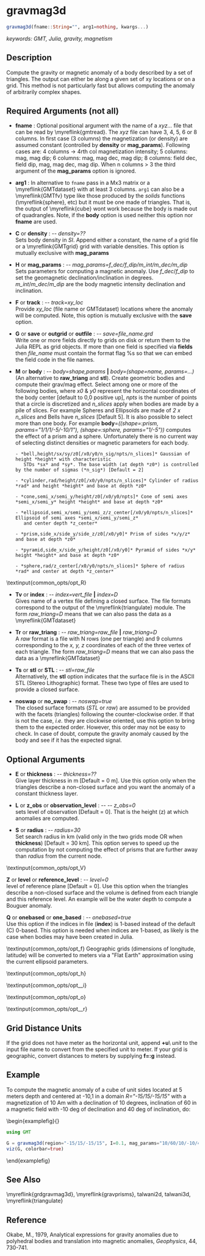 # gravmag3d

```julia
gravmag3d(fname::String="", arg1=nothing, kwargs...)
```

*keywords: GMT, Julia, gravity, magnetism*

Description
-----------

Compute the gravity or magnetic anomaly of a body described by a set of triangles.
The output can either be along a given set of xy locations or on a grid. This method is not particularly
fast but allows computing the anomaly of arbitrarily complex shapes.

Required Arguments (not all)
----------------------------

- **fname** : Optional positional argument with the name of a _xyz..._ file that can be read by \myreflink{gmtread}.
    The *xyz* file can have 3, 4, 5, 6 or 8 columns. In first case (3 columns) the magnetization (or density)
    are assumed constant (controlled by **density** or **mag_params**). Following cases are: 4 columns -> 4rth col
    magnetization intensity; 5 columns: mag, mag dip; 6 columns: mag, mag dec, mag dip; 8 columns: field dec, field dip,
    mag, mag dec, mag dip.  When n columns > 3 the third argument of the **mag_params** option is ignored.

- **arg1** : In alternative to `fname` pass in a Mx3 matrix or a \myreflink{GMTdataset} with at least 3 columns.
    `arg1` can also be a \myreflink{GMTfv} type like those produced by the _solids_ functions (\myreflink{sphere}, etc)
    but it must be one made of triangles. That is, the output of \myreflink{cube} wont work because the body is
    made out of quadrangles. Note, if the **body** option is used neither this option nor **fname** are used.

- **C** or **density** : -- *density=??*\
    Sets body density in _SI_. Append either a constant, the name of a grid file or a \myreflink{GMTgrid}
    grid with variable densities. This option is mutually exclusive with **mag_params**

- **H** or **mag_params** : -- *mag_params=f_dec/f_dip/m_int/m_dec/m_dip*\
    Sets parameters for computing a magnetic anomaly. Use *f_dec*/*f_dip* to set the geomagnetic
    declination/inclination in degrees. *m_int*/*m_dec*/*m_dip* are the body magnetic intensity
    declination and inclination.

- **F** or **track** : -- *track=xy_loc*\
    Provide *xy_loc* (file name or GMTdataset) locations where the anomaly will be computed. Note,
    this option is mutually exclusive with the **save** option.

- **G** or **save** or **outgrid** or **outfile** : -- *save=file_name.grd*\
    Write one or more fields directly to grids on disk or return them to the Julia REPL as grid objects.
    If more than one field is specified via **fields** then *file_name* must contain the format flag
    %s so that we can embed the field code in the file names.

- **M** or **body** : -- *body=shape,params* **|** *body=(shape=name, params=...)*\
    (An alternative to **raw_triang** and **stl**). Create geometric bodies and compute their grav/mag effect.
    Select among one or more of the following bodies, where *x0* & *y0* represent the horizontal coordinates
    of the body center [default to 0,0 positive up], *npts* is the number of points that a circle is discretized
    and *n_slices* apply when bodies are made by a pile of slices. For example Spheres and Ellipsoids are made of
    *2 x n_slices* and Bells have *n_slices* [Default 5]. It is also possible to select more than one body.
    For example **body**=*((shape=:prism, params="1/1/1/-5/-10/1"), (shape=:sphere, params="1/-5"))* computes
    the effect of a prism and a sphere. Unfortunately there is no current way of selecting distinct densities
    or magnetic parameters for each body.

      - *bell,height/sx/sy/z0[/x0/y0/n_sig/npts/n_slices]* Gaussian of height *height* with characteristic
         STDs *sx* and *sy*. The base width (at depth *z0*) is controlled by the number of sigmas (*n_sig*) [Default = 2]

      - *cylinder,rad/height/z0[/x0/y0/npts/n_slices]* Cylinder of radius *rad* and height *height* and base at depth *z0*

      - *cone,semi_x/semi_y/height/z0[/x0/y0/npts]* Cone of semi axes *semi_x/semi_y* height *height* and base at depth *z0*

      - *ellipsoid,semi_x/semi_y/semi_z/z_center[/x0/y0/npts/n_slices]* Ellipsoid of semi axes *semi_x/semi_y/semi_z*
         and center depth *z_center*

      - *prism,side_x/side_y/side_z/z0[/x0/y0]* Prism of sides *x/y/z* and base at depth *z0*

      - *pyramid,side_x/side_y/height/z0[/x0/y0]* Pyramid of sides *x/y* height *height* and base at depth *z0*

      - *sphere,rad/z_center[/x0/y0/npts/n_slices]* Sphere of radius *rad* and center at depth *z_center*

\textinput{common_opts/opt_R}

- **Tv** or **index** : -- *index=vert_file* **|** *index=D*\
    Gives name of a vertex file defining a closed surface. The file formats correspond to the output
    of the \myreflink{triangulate} module. The form *raw_triang=D* means that we can also
    pass the data as a \myreflink{GMTdataset}

- **Tr** or **raw_triang** : -- *raw_triang=raw_file* **|** *raw_triang=D*\
    A *raw* format is a file with N rows (one per triangle) and 9 columns corresponding to the *x, y, z*
    coordinates of each of the three vertex of each triangle. The form *raw_triang=D* means that we can also
    pass the data as a \myreflink{GMTdataset}

- **Ts** or **stl** or **STL** : -- *stl=raw_file*\
    Alternatively, the **stl** option indicates that the surface file is in the ASCII STL
    (Stereo Lithographic) format. These two type of files are used to provide a closed surface.

- **noswap** or **no_swap** : -- *noswap=true*\
    The closed surface formats (_STL_ or _raw_) are assumed to be provided with the facets (triangles)
    following the counter-clockwise order. If that is not the case, _i.e._ they are clockwise oriented,
    use this option to bring them to the expected order. However, this order may not be easy to check.
    In case of doubt, compute the gravity anomaly caused by the body and see if it has the expected signal.

Optional Arguments
------------------

- **E** or **thickness** : -- *thickness=??*\
    Give layer thickness in m [Default = 0 m]. Use this option only when the triangles describe a non-closed
    surface and you want the anomaly of a constant thickness layer.

- **L** or **z_obs** or **observation_level** : -- -- *z_obs=0*\
    sets level of observation [Default = 0]. That is the height (z) at which anomalies are computed.

- **S** or **radius** : -- *radius=30*\
    Set search radius in km (valid only in the two grids mode OR when **thickness**) [Default = 30 km].
    This option serves to speed up the computation by not computing the effect of prisms that
    are further away than *radius* from the current node.

\textinput{common_opts/opt_V}

**Z** or **level** or **reference_level** : -- *level=0*\
    level of reference plane [Default = 0]. Use this option when the triangles describe a non-closed
    surface and the volume is defined from each triangle and this reference level. An example will
    be the water depth to compute a Bouguer anomaly.

**Q** or **onebased** or **one_based** : -- *onebased=true*\
    Use this option if the indices in file (**index**) is 1-based instead of the default (C) 0-based.
    This option is needed when indices are 1-based, as likely is the case when bodies may have been
    created in Julia.

\textinput{common_opts/opt_f}
   Geographic grids (dimensions of longitude, latitude) will be converted to
   meters via a "Flat Earth" approximation using the current ellipsoid parameters.

\textinput{common_opts/opt_h}

\textinput{common_opts/opt__i}

\textinput{common_opts/opt_o}

\textinput{common_opts/opt__r}

Grid Distance Units
-------------------

If the grid does not have meter as the horizontal unit, append **+u**\ *unit* to the input file name to convert from the
specified unit to meter.  If your grid is geographic, convert distances to meters by supplying **f=:g** instead.

Example
-------

To compute the magnetic anomaly of a cube of unit sides located at 5 meters depth and centered at -10,1 in a domain
*R="-15/15/-15/15"* with a magnetization of 10 Am with a declination of 10 degrees, inclination of 60 in a magnetic field
with -10 deg of declination and 40 deg of inclination, do:

\begin{examplefig}{}
```julia
using GMT

G = gravmag3d(region="-15/15/-15/15", I=0.1, mag_params="10/60/10/-10/40", body=(shape=:prism, params="1/1/1/-5/-10/1"));
viz(G, colorbar=true)
```
\end{examplefig}

See Also
--------

\myreflink{grdgravmag3d}, \myreflink{gravprisms}, talwani2d, talwani3d, \myreflink{triangulate}

Reference
---------

Okabe, M., 1979, Analytical expressions for gravity anomalies due to
polyhedral bodies and translation into magnetic anomalies, *Geophysics*,
44, 730-741.
